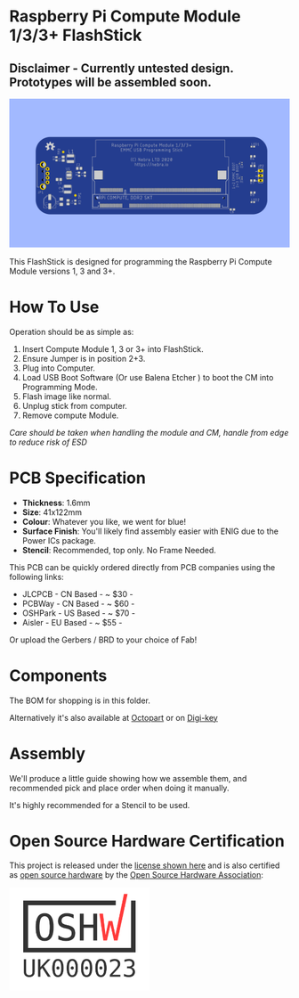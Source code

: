 # Raspberry Pi Compute Module 1/3/3+ FlashStick

## Disclaimer - Currently untested design. Prototypes will be assembled soon.

![Compute Module 1/3/3+ FlashStick](https://raw.githubusercontent.com/NebraLtd/FlashStick/main/Raspberry%20Pi%20Compute%20Module%203/render-1.png)

This FlashStick is designed for programming the Raspberry Pi Compute Module versions 1, 3 and 3+.

# How To Use

Operation should be as simple as:

1. Insert Compute Module 1, 3 or 3+ into FlashStick.
2. Ensure Jumper is in position 2+3.
3. Plug into Computer.
4. Load USB Boot Software (Or use Balena Etcher
) to boot the CM into Programming Mode.
5. Flash image like normal.
6. Unplug stick from computer.
7. Remove compute Module.

*Care should be taken when handling the module and CM, handle from edge to reduce risk of ESD*

# PCB Specification

* **Thickness**: 1.6mm
* **Size**: 41x122mm
* **Colour**: Whatever you like, we went for blue!
* **Surface Finish**: You'll likely find assembly easier with ENIG due to the Power ICs package.
* **Stencil**: Recommended, top only. No Frame Needed.

This PCB can be quickly ordered directly from PCB companies using the following links:
* JLCPCB - CN Based - ~ $30 -
* PCBWay - CN Based - ~ $60 -
* OSHPark - US Based - ~ $70 -
* Aisler - EU Based - ~ $55 -

Or upload the Gerbers / BRD to your choice of Fab!

# Components

The BOM for shopping is in this folder.

Alternatively it's also available at [Octopart](https://octopart.com/bom-tool/03ZTTnCO) or on [Digi-key](https://www.digikey.com/short/zvwpn0)

# Assembly

We'll produce a little guide showing how we assemble them, and recommended pick and place order when doing it manually.

It's highly recommended for a Stencil to be used.

# Open Source Hardware Certification

This project is released under the [license shown here](https://github.com/NebraLtd/FlashStick/blob/main/LICENSE.md) and is also certified as [open source hardware](https://certification.oshwa.org/uk000023.html) by the [Open Source Hardware Association](https://www.oshwa.org/):

<img src="https://raw.githubusercontent.com/NebraLtd/FlashStick/main/Raspberry%20Pi%20Compute%20Module%203/OSHW_mark_UK000023.png" width=50% height=50%>

